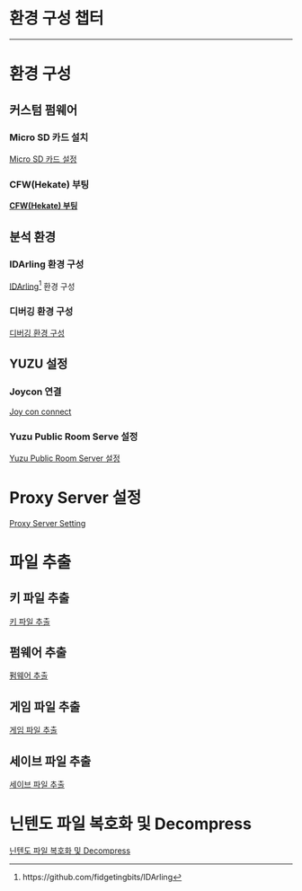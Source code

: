 # 환경 구성 챕터

---

# 환경 구성

## 커스텀 펌웨어

### Micro SD 카드 설치

[Micro SD 카드 설정](Custom_Firmware/Set_Up_MicroSD/README_kor.md)

### CFW(Hekate) 부팅

[**CFW(Hekate) 부팅**](Custom_Firmware/Booting_CFW/README_kor.md)

## 분석 환경

### IDArling 환경 구성

[IDArling[^1] 환경 구성](Analyze_Environment/Set_Up_IDarling/README_kor.md)

### 디버깅 환경 구성

[디버깅 환경 구성](Analyze_Environment/Set_Up_Debuging/README_kor.md)

## YUZU 설정

### Joycon 연결

[Joy con connect](Set_Up_YUZU/Joycon_Connect/README_kor.md)

### Yuzu Public Room Serve 설정

[Yuzu Public Room Server 설정](Set_Up_YUZU/Set_Up_YUZU_Public_Room/README_kor.md)

# Proxy Server 설정

[Proxy Server Setting](Set_Up_Proxy_Server/README_kor.md)

# 파일 추출

## 키 파일 추출

[키 파일 추출](Extract_File/Extract_Key_File/README_kor.md)

## 펌웨어 추출

[펌웨어 추출](Extract_File/Extract_Firmware/README_kor.md)

## 게임 파일 추출

[게임 파일 추출](Extract_File/Extract_Game/README_kor.md)

## 세이브 파일 추출

[세이브 파일 추출](Extract_File/Extract_Save_File/README_kor.md)

# 닌텐도 파일 복호화 및 Decompress

[닌텐도 파일 복호화 및 Decompress](Decrypt_and_Decompress/README_kor.md)

[^1]: https://github.com/fidgetingbits/IDArling